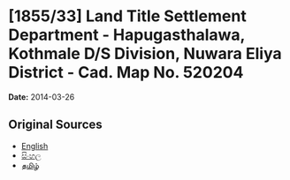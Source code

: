 # [1855/33] Land Title Settlement Department - Hapugasthalawa, Kothmale D/S Division, Nuwara Eliya District - Cad. Map No. 520204

**Date:** 2014-03-26

## Original Sources

- [English](https://documents.gov.lk/view/extra-gazettes/2014/3/1855-33_E.pdf)
- [සිංහල](https://documents.gov.lk/view/extra-gazettes/2014/3/1855-33_S.pdf)
- [தமிழ்](https://documents.gov.lk/view/extra-gazettes/2014/3/1855-33_T.pdf)
